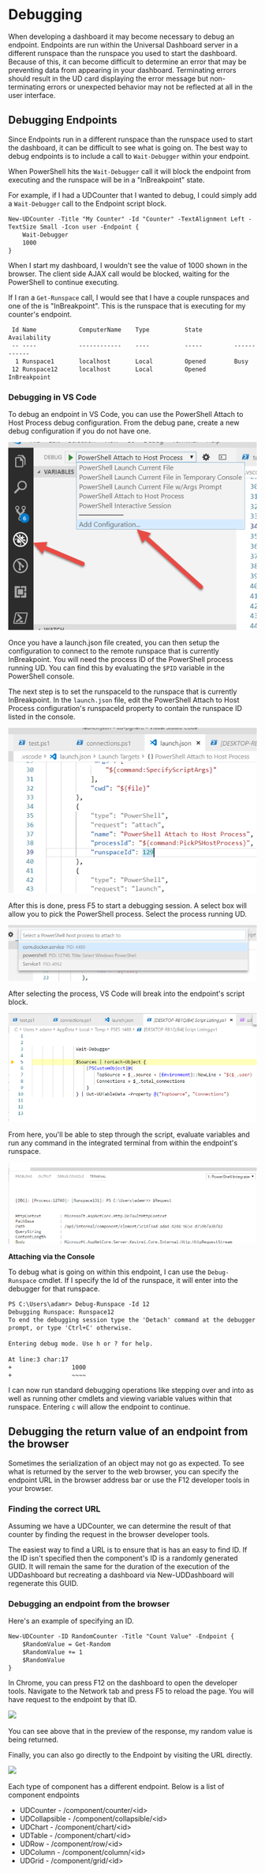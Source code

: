 # Debugging

When developing a dashboard it may become necessary to debug an endpoint. Endpoints are run within the Universal Dashboard server in a different runspace than the runspace you used to start the dashboard. Because of this, it can become difficult to determine an error that may be preventing data from appearing in your dashboard. Terminating errors should result in the UD card displaying the error message but non-terminating errors or unexpected behavior may not be reflected at all in the user interface.

## Debugging Endpoints

Since Endpoints run in a different runspace than the runspace used to start the dashboard, it can be difficult to see what is going on. The best way to debug endpoints is to include a call to `Wait-Debugger` within your endpoint.

When PowerShell hits the `Wait-Debugger` call it will block the endpoint from executing and the runspace will be in a "InBreakpoint" state.

For example, if I had a UDCounter that I wanted to debug, I could simply add a `Wait-Debugger` call to the Endpoint script block.

```text
New-UDCounter -Title "My Counter" -Id "Counter" -TextAlignment Left -TextSize Small -Icon user -Endpoint {
    Wait-Debugger
    1000
}
```

When I start my dashboard, I wouldn't see the value of 1000 shown in the browser. The client side AJAX call would be blocked, waiting for the PowerShell to continue executing.

If I ran a `Get-Runspace` call, I would see that I have a couple runspaces and one of the is "InBreakpoint". This is the runspace that is executing for my counter's endpoint.

```text
 Id Name            ComputerName    Type          State         Availability
 -- ----            ------------    ----          -----         ------------
  1 Runspace1       localhost       Local         Opened        Busy
 12 Runspace12      localhost       Local         Opened        InBreakpoint
```

### **Debugging in VS Code**

To debug an endpoint in VS Code, you can use the PowerShell Attach to Host Process debug configuration. From the debug pane, create a new debug configuration if you do not have one. 

![Adding a launch configuration](.gitbook/assets/image%20%2815%29.png)

Once you have a launch.json file created, you can then setup the configuration to connect to the remote runspace that is currently InBreakpoint. You will need the process ID of the PowerShell process running UD. You can find this by evaluating the `$PID` variable in the PowerShell console. 

The next step is to set the runspaceId to the runspace that is currently InBreakpoint. In the `launch.json` file, edit the PowerShell Attach to Host Process configuration's runspaceId property to contain the runspace ID listed in the console. 

![Setting the Runspace ID](.gitbook/assets/image%20%2840%29.png)

After this is done, press F5 to start a debugging session. A select box will allow you to pick the PowerShell process. Select the process running UD. 

![Selecting the PowerShell Process](.gitbook/assets/image%20%2822%29.png)

After selecting the process, VS Code will break into the endpoint's script block. 

![VS Code debugging an Endpoint](.gitbook/assets/image%20%286%29.png)

From here, you'll be able to step through the script, evaluate variables and run any command in the integrated terminal from within the endpoint's runspace. 

![Evaluating the $Request Variable](.gitbook/assets/image%20%2841%29.png)

**Attaching via the Console**

To debug what is going on within this endpoint, I can use the `Debug-Runspace` cmdlet. If I specify the Id of the runspace, it will enter into the debugger for that runspace.

```text
PS C:\Users\adamr> Debug-Runspace -Id 12
Debugging Runspace: Runspace12
To end the debugging session type the 'Detach' command at the debugger prompt, or type 'Ctrl+C' otherwise.

Entering debug mode. Use h or ? for help.

At line:3 char:17
+                 1000
+                 ~~~~
```

I can now run standard debugging operations like stepping over and into as well as running other cmdlets and viewing variable values within that runspace. Entering `c` will allow the endpoint to continue.

## Debugging the return value of an endpoint from the browser

Sometimes the serialization of an object may not go as expected. To see what is returned by the server to the web browser, you can specify the endpoint URL in the browser address bar or use the F12 developer tools in your browser.

### Finding the correct URL

Assuming we have a UDCounter, we can determine the result of that counter by finding the request in the browser developer tools.

The easiest way to find a URL is to ensure that is has an easy to find ID. If the ID isn't specified then the component's ID is a randomly generated GUID. It will remain the same for the duration of the execution of the UDDashboard but recreating a dashboard via New-UDDashboard will regenerate this GUID.

### Debugging an endpoint from the browser

Here's an example of specifying an ID.

```text
New-UDCounter -ID RandomCounter -Title "Count Value" -Endpoint {
    $RandomValue = Get-Random
    $RandomValue += 1
    $RandomValue
}
```

In Chrome, you can press F12 on the dashboard to open the developer tools. Navigate to the Network tab and press F5 to reload the page. You will have request to the endpoint by that ID.

![](.gitbook/assets/chrome-dev-tools-debugging.png)

You can see above that in the preview of the response, my random value is being returned.

Finally, you can also go directly to the Endpoint by visiting the URL directly.

![](.gitbook/assets/debugging-url-directly.png)

Each type of component has a different endpoint. Below is a list of component endpoints

* UDCounter - /component/counter/&lt;id&gt;
* UDCollapsible - /component/collapsible/&lt;id&gt;
* UDChart - /component/chart/&lt;id&gt;
* UDTable - /component/chart/&lt;id&gt;
* UDRow - /component/row/&lt;id&gt;
* UDColumn - /component/column/&lt;id&gt;
* UDGrid - /component/grid/&lt;id&gt;

